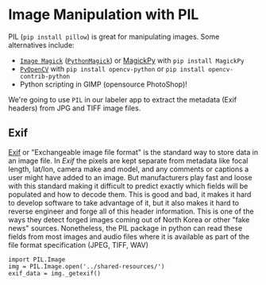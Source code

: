 # Image Manipulation with PIL

PIL (`pip install pillow`) is great for manipulating images.
Some alternatives include:

- [`Image Magick`](http://www.imagemagick.org/script/index.php) ([`PythonMagick`](http://www.imagemagick.org/download/python/)) or [MagickPy](https://pypi.python.org/pypi/MagickPy) with `pip install MagickPy`
- [`PyOpenCV`](https://pypi.python.org/pypi/opencv-python) with `pip install opencv-python` or `pip install opencv-contrib-python`
- Python scripting in GIMP (opensource PhotoShop)!

We're going to use `PIL` in our labeler app to extract the metadata (Exif headers) from JPG and TIFF image files. 

## Exif

[Exif](https://en.wikipedia.org/wiki/Exchangeable_image_file_format) or "Exchangeable image file format" is the standard way to store data in an image file.
In *Exif* the pixels are kept separate from metadata like focal length, lat/lon, camera make and model, and any comments or captions a user might have added to an image.
But manufacturers play fast and loose with this standard making it difficult to predict exactly which fields will be populated and how to decode them.
This is good and bad, it makes it hard to develop software to take advantage of it, but it also makes it hard to reverse engineer and forge all of this header information.
This is one of the ways they detect forged images coming out of North Korea or other "fake news" sources.
Nonetheless, the PIL package in python can read these fields from most images and audio files where it is available as part of the file format specification (JPEG, TIFF, WAV)

```
import PIL.Image
img = PIL.Image.open('../shared-resources/')
exif_data = img._getexif()